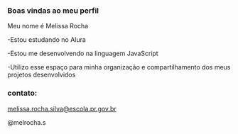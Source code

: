 ### Boas vindas ao meu perfil

Meu nome é Melissa Rocha

-Estou estudando no Alura

-Estou me desenvolvendo na linguagem JavaScript

-Utilizo esse espaço para minha organização e compartilhamento dos meus projetos desenvolvidos

### contato:

melissa.rocha.silva@escola.pr.gov.br

@melrocha.s
